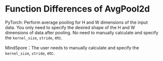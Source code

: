 ﻿# Function Differences of AvgPool2d

PyTorch: Perform average pooling for H and W dimensions of the input data. You only need to specify the desired shape of the H and W dimensions of data after pooling. No need to manually calculate and specify the `kernel_size`, `stride`, etc.

MindSpore：The user needs to manually calculate and specify the `kernel_size`, `stride`, etc.
